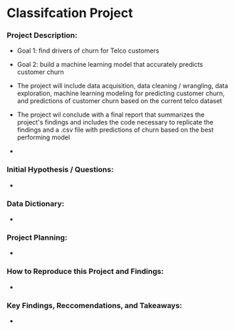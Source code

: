 # Classifcation Project

### Project Description:
- Goal 1: find drivers of churn for Telco customers

- Goal 2: build a machine learning model that accurately predicts customer churn

- The project will include data acquisition, data cleaning / wrangling, data exploration, machine learning modeling for predicting customer churn, and predictions of customer churn based on the current telco dataset

- The project wil conclude with a final report that summarizes the project's findings and includes the code necessary to replicate the findings and a .csv file with predictions of churn based on the best performing model

- 

### Initial Hypothesis / Questions:

- 

### Data Dictionary:

- 

### Project Planning:

- 

### How to Reproduce this Project and Findings:

- 

### Key Findings, Reccomendations, and Takeaways:

- 



